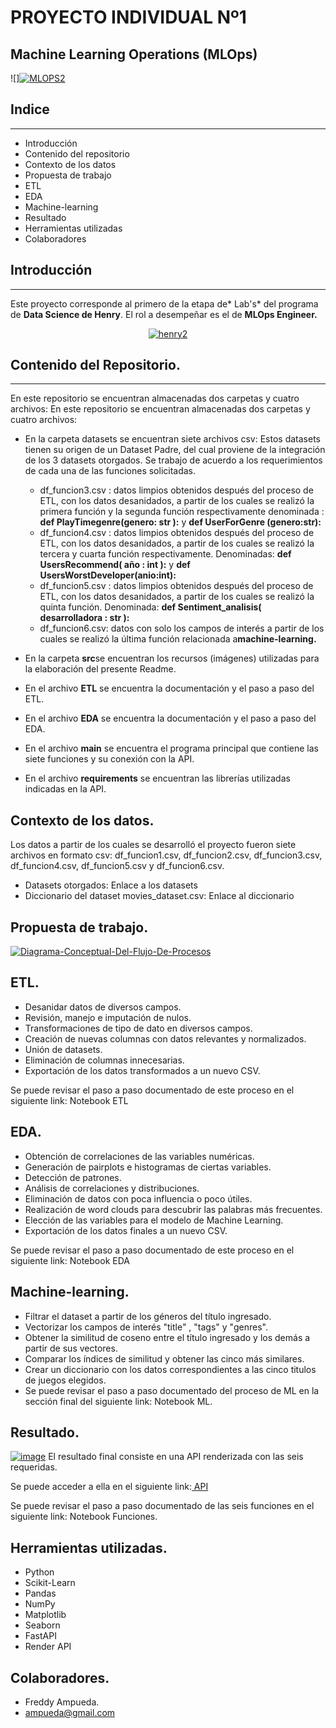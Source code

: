 
# PROYECTO INDIVIDUAL Nº1
## Machine Learning Operations (MLOps)

![]<a href='https://postimages.org/' target='_blank'><img src='https://i.postimg.cc/mD6TwLDy/MLOPS2.jpg' border='0' alt='MLOPS2'/></a>
## Indice

------------

- Introducción
- Contenido del repositorio
- Contexto de los datos
- Propuesta de trabajo
- ETL
- EDA
- Machine-learning
- Resultado
- Herramientas utilizadas
- Colaboradores

## Introducción

------------
Este proyecto corresponde al primero de la etapa de* Lab's* del programa de **Data Science de Henry**. El rol a desempeñar es el de **MLOps Engineer.**

<p align="center">
<a href='https://postimages.org/' target='_blank'><img src='https://i.postimg.cc/xCLWk9md/henry2.png' border='0' alt='henry2'/></a>
</p>

## Contenido del Repositorio.

------------
En este repositorio se encuentran almacenadas dos carpetas y cuatro archivos:
En este repositorio se encuentran almacenadas dos carpetas y cuatro archivos:
- En la carpeta datasets se encuentran siete archivos csv: Estos datasets tienen su origen de un Dataset Padre, del cual proviene de la integración de los 3 datasets otorgados.  Se trabajo de acuerdo a los requerimientos de cada una de las funciones solicitadas.

     - df_funcion3.csv : datos limpios obtenidos después del proceso de ETL, con los datos desanidados, a partir de los cuales se realizó la primera función y la segunda función respectivamente denominada : **def PlayTimegenre(genero: str ):** y  **def UserForGenre (genero:str):**
	 - df_funcion4.csv : datos limpios obtenidos después del proceso de ETL, con los datos desanidados, a partir de los cuales se realizó la  tercera y cuarta función respectivamente. Denominadas: **def UsersRecommend( año : int ):** y  **def UsersWorstDeveloper(anio:int):** 
	 - df_funcion5.csv : datos limpios obtenidos después del proceso de ETL, con los datos desanidados, a partir de los cuales se realizó la quinta función. Denominada: **def Sentiment_analisis( desarrolladora : str ):**
	 - df_funcion6.csv: datos con solo los campos de interés a partir de los cuales se realizó la última función relacionada a**machine-learning.**


- En la carpeta **src**se encuentran los recursos (imágenes) utilizadas para la elaboración del presente Readme.
- En el archivo **ETL** se encuentra la documentación y el paso a paso del ETL.
- En el archivo **EDA** se encuentra la documentación y el paso a paso del EDA.
- En el archivo **main** se encuentra el programa principal que contiene las siete funciones y su conexión con la API.
- En el archivo **requirements** se encuentran las librerías utilizadas indicadas en la API.

## Contexto de los datos.

Los datos a partir de los cuales se desarrolló el proyecto fueron siete archivos en formato csv: df_funcion1.csv, df_funcion2.csv, df_funcion3.csv, df_funcion4.csv, df_funcion5.csv y df_funcion6.csv.

- Datasets otorgados: Enlace a los datasets
- Diccionario del dataset movies_dataset.csv: Enlace al diccionario

## Propuesta de trabajo.
<a href='https://postimages.org/' target='_blank'><img src='https://i.postimg.cc/NFRD7x78/Diagrama-Conceptual-Del-Flujo-De-Procesos.png' border='0' alt='Diagrama-Conceptual-Del-Flujo-De-Procesos'/></a>

## ETL.
- Desanidar datos de diversos campos.
- Revisión, manejo e imputación de nulos.
- Transformaciones de tipo de dato en diversos campos.
- Creación de nuevas columnas con datos relevantes y normalizados.
- Unión de datasets.
- Eliminación de columnas innecesarias.
- Exportación de los datos transformados a un nuevo CSV.

Se puede revisar el paso a paso documentado de este proceso en el siguiente link: Notebook ETL

## EDA.
- Obtención de correlaciones de las variables numéricas.
- Generación de pairplots e histogramas de ciertas variables.
- Detección de patrones.
- Análisis de correlaciones y distribuciones.
- Eliminación de datos con poca influencia o poco útiles.
- Realización de word clouds para descubrir las palabras más frecuentes.
- Elección de las variables para el modelo de Machine Learning.
- Exportación de los datos finales a un nuevo CSV.

Se puede revisar el paso a paso documentado de este proceso en el siguiente link: Notebook EDA

## Machine-learning.

- Filtrar el dataset a partir de los géneros del título ingresado.
- Vectorizar los campos de interés "title" , "tags" y "genres".
- Obtener la similitud de coseno entre el título ingresado y los demás a partir de sus vectores.
- Comparar los índices de similitud y obtener las cinco más similares.
- Crear un diccionario con los datos correspondientes a las cinco titulos de juegos  elegidos.
- Se puede revisar el paso a paso documentado del proceso de ML en la sección final del siguiente link: Notebook ML.

## Resultado.
<a href='https://postimg.cc/N2D3mQb1' target='_blank'><img src='https://i.postimg.cc/nMfn8zDw/image.png' border='0' alt='image'/></a>
El resultado final consiste en una API renderizada con las seis requeridas.

Se puede acceder a ella en el siguiente link:[ API](https://https://fastapi-rrx1.onrender.com/docs#//default " API")

Se puede revisar el paso a paso documentado de las seis funciones en el siguiente link: Notebook Funciones.

## Herramientas utilizadas.
- Python
- Scikit-Learn
- Pandas
- NumPy
- Matplotlib
- Seaborn
- FastAPI
- Render API

## Colaboradores.
- Freddy Ampueda.
- ampueda@gmail.com

